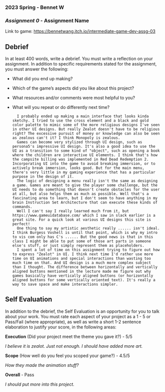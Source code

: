 ### **2023 Spring** - Bennet W
### *Assignment 0* - Assignment Name
Link to game: https://bennetwang.itch.io/intermediate-game-dev-assg-03


## **Debrief**
In at least 400 words, write a debrief. You must write a reflection on your assignment. In addition to specific requirements stated for the assignment, you must answer the following:

- What did you end up making?
- Which of the game’s aspects did you like about this project?
- What resources and/or comments were most helpful to you?
- What will you repeat or do differently next time?

        I probably ended up making a main interface that looks kinda sketchy. I tried to use the cross element and a black and gold color palette to mimic some of the more religious designs I've seen in other UI designs. But really Zealot doesn't have to be religious right? The excessive pursuit of money or knowledge can also be seen as zealous can't it? I think Monopoly is zealous.
        Games can become very stylized through UI design, such as persona5's impressive UI design. It's also a good idea to use the UI as a transition to some kind of "object", such as opening a book where the children are interactive UI elements. I think that's how the campsite billing was implemented in Red Dead Redemption 2. Incorporating UI into the game to avoid breaking immersion, or to actively break immersion, looks good. But for the main menu, there's very little in my gaming experience that has a particular purpose in the design of it.
        The logic of designing a menu really isn't the same as designing a game. Games are meant to give the player some challenge, but the UI needs to do something that doesn't create obstacles for the user at all, but also helps them as much as possible. Well that's a fascinating area to learn, but I don't seem to have anything in my brain Instruction Set Architecture that can execute these kinds of commands. 
        Well I can't say I really learned much from it, but https://www.gameuidatabase.com/ which I saw in slack earlier is a great site. For a quick look at various UI designs this site is perfect! 
        One thing to say my artistic aesthetic really ...... isn't ideal. I think Burgess Voshell is until that point, which is why my intro to vis com only has C's ...... But the good news is that in this class I might be able to put some of those art parts in someone else's stuff, or just simply represent them as placeholders.
        I spent a lot of time on this assignment trying to figure out how to express "Zealot" in UI. I think next time I'd rather use more time on UI animations and special interactions than wasting too much time on that. And UI design is a much more complex subject than I thought. The difference between horizontally and vertically aligned buttons mentioned in the lecture made me figure out why games basically have vertically aligned buttons (or horizontally aligned buttons for some vertically oriented text). It's really a way to save space and make interactions simpler.


## **Self Evaluation**
In addition to the debrief, the Self Evaluation is an opportunity for you to talk about your work. You must rate each aspect of your project as a 1 - 5 or Pass/Fail (where appropriate), as well as write a short 1-2 sentence elaboration to justify your score, in the following areas:


**Execution** (Did your project meet the theme you gave it?) - 5/5

*I believe it is zealot. Just not enough. I should have added more art.*


**Scope** (How well do you feel you scoped your game?) - 4.5/5


*How they made the animation stuff?*


**Overall** - Pass


*I should put more into this project.*
